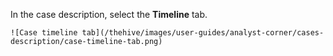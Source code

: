 In the case description, select the **Timeline** tab.

    ![Case timeline tab](/thehive/images/user-guides/analyst-corner/cases-description/case-timeline-tab.png)
